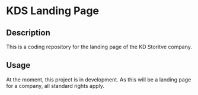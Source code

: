 # KDS Landing Page

## Description

This is a coding repository for the landing page of the KD Storitve company.

## Usage

At the moment, this project is in development. As this will be a landing page for a company, all standard rights apply.
